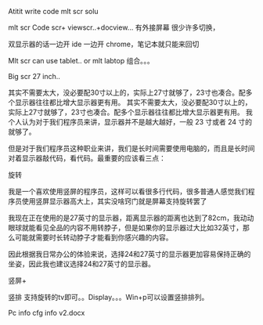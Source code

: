 Atitit write code mlt scr solu

mlt scr Code scr+ viewscr..+docview...
有外接屏幕 很少许多切换，

双显示器的话一边开 ide 一边开 chrome，笔记本就只能来回切

Mlt scr can use tablet.. or mlt labtop  组合。。。



Big scr 27 inch..

其实不需要太大，没必要配30寸以上的，实际上27寸就够了，23寸也凑合。配多个显示器往往都比增大显示器更有用。
其实不需要太大，没必要配30寸以上的，实际上27寸就够了，23寸也凑合。配多个显示器往往都比增大显示器更有用。
我个人认为对于我们程序员来讲，显示器并不是越大越好，一般 23 寸或者 24 寸的就够了。

但是对于我们程序员这种职业来讲，我们是长时间需要使用电脑的，而且是长时间对着显示器敲代码，看代码。最重要的应该看三点：

旋转

我是一个喜欢使用竖屏的程序员，这样可以看很多行代码，很多普通人感觉我们程序员使用竖屏显示器高大上，其实没啥窍门就是屏幕支持旋转罢了


我现在正在使用的是27英寸的显示器，距离显示器的距离也达到了82cm，我动动眼球就能看见全品的内容不用转脖子，但是如果你的显示器过大比如32英寸，那么可能就需要时长转动脖子才能看到你感兴趣的内容。

因此根据我日常办公的体验来说，选择24和27英寸的显示器更加容易保持正确的坐姿，因此我也建议选择24和27英寸的显示器。


竖屏+

竖排 支持旋转的tv即可。。Display。。。Win+p可以设置竖排排列。




Pc info cfg info v2.docx

